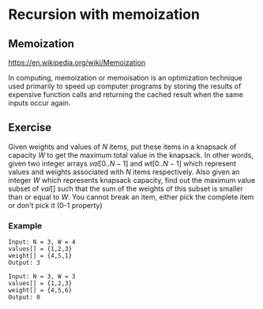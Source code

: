 # Recursion with memoization

## Memoization

https://en.wikipedia.org/wiki/Memoization

In computing, memoization or memoisation is an optimization technique used primarily to speed up computer programs by storing the results of expensive function calls and returning the cached result when the same inputs occur again.

## Exercise

Given weights and values of $N$ items, put these items in a knapsack of capacity $W$ to get the maximum total value in the knapsack. In other words, given two integer arrays $val[0..N-1]$ and $wt[0..N-1]$ which represent values and weights associated with $N$ items respectively. Also given an integer $W$ which represents knapsack capacity, find out the maximum value subset of $val[]$ such that the sum of the weights of this subset is smaller than or equal to $W$. You cannot break an item, either pick the complete item or don’t pick it (0-1 property)

### Example

```text
Input: N = 3, W = 4
values[] = {1,2,3}
weight[] = {4,5,1}
Output: 3

Input: N = 3, W = 3
values[] = {1,2,3}
weight[] = {4,5,6}
Output: 0
```
